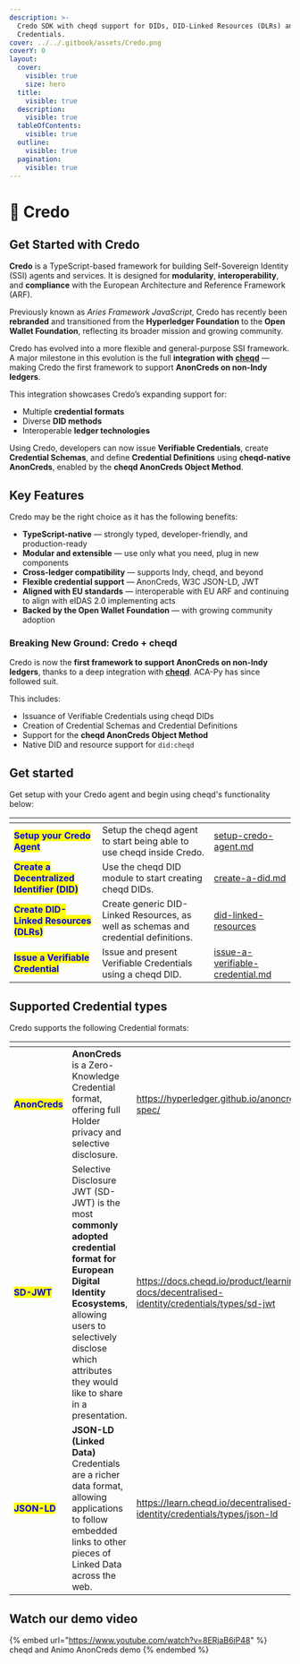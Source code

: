 ```yaml
---
description: >-
  Credo SDK with cheqd support for DIDs, DID-Linked Resources (DLRs) and
  Credentials.
cover: ../../.gitbook/assets/Credo.png
coverY: 0
layout:
  cover:
    visible: true
    size: hero
  title:
    visible: true
  description:
    visible: true
  tableOfContents:
    visible: true
  outline:
    visible: true
  pagination:
    visible: true
---
```


# 🍏 Credo

## Get Started with Credo

**Credo** is a TypeScript-based framework for building Self-Sovereign Identity (SSI) agents and services. It is designed for **modularity**, **interoperability**, and **compliance** with the European Architecture and Reference Framework (ARF).

Previously known as _Aries Framework JavaScript_, Credo has recently been **rebranded** and transitioned from the **Hyperledger Foundation** to the **Open Wallet Foundation**, reflecting its broader mission and growing community.

Credo has evolved into a more flexible and general-purpose SSI framework. A major milestone in this evolution is the full **integration with** [**cheqd**](https://cheqd.io) — making Credo the first framework to support **AnonCreds on non-Indy ledgers**.

This integration showcases Credo’s expanding support for:

* Multiple **credential formats**
* Diverse **DID methods**
* Interoperable **ledger technologies**

Using Credo, developers can now issue **Verifiable Credentials**, create **Credential Schemas**, and define **Credential Definitions** using **cheqd-native AnonCreds**, enabled by the **cheqd AnonCreds Object Method**.

## Key Features

Credo may be the right choice as it has the following benefits:

* **TypeScript-native** — strongly typed, developer-friendly, and production-ready
* **Modular and extensible** — use only what you need, plug in new components
* **Cross-ledger compatibility** — supports Indy, cheqd, and beyond
* **Flexible credential support** — AnonCreds, W3C JSON-LD, JWT
* **Aligned with EU standards** — interoperable with EU ARF and continuing to align with eIDAS 2.0 implementing acts
* **Backed by the Open Wallet Foundation** — with growing community adoption

### Breaking New Ground: Credo + cheqd

Credo is now the **first framework to support AnonCreds on non-Indy ledgers**, thanks to a deep integration with [**cheqd**](https://cheqd.io). ACA-Py has since followed suit.

This includes:

* Issuance of Verifiable Credentials using cheqd DIDs
* Creation of Credential Schemas and Credential Definitions
* Support for the **cheqd AnonCreds Object Method**
* Native DID and resource support for `did:cheqd`

## Get started

Get setup with your Credo agent and begin using cheqd's functionality below:

<table data-card-size="large" data-view="cards"><thead><tr><th></th><th></th><th data-hidden data-card-target data-type="content-ref"></th></tr></thead><tbody><tr><td><mark style="color:blue;"><strong>Setup your Credo Agent</strong></mark></td><td>Setup the cheqd agent to start being able to use cheqd inside Credo.</td><td><a href="setup-credo-agent.md">setup-credo-agent.md</a></td></tr><tr><td><mark style="color:blue;"><strong>Create a Decentralized Identifier (DID)</strong></mark></td><td>Use the cheqd DID module to start creating cheqd DIDs.</td><td><a href="decentralized-identifiers-dids/create-a-did.md">create-a-did.md</a></td></tr><tr><td><mark style="color:blue;"><strong>Create DID-Linked Resources (DLRs)</strong></mark></td><td>Create generic DID-Linked Resources, as well as schemas and credential definitions.</td><td><a href="did-linked-resources/">did-linked-resources</a></td></tr><tr><td><mark style="color:blue;"><strong>Issue a Verifiable Credential</strong></mark></td><td>Issue and present Verifiable Credentials using a cheqd DID.</td><td><a href="verifiable-credentials-and-presentations/issue-a-verifiable-credential.md">issue-a-verifiable-credential.md</a></td></tr></tbody></table>



## Supported Credential types

Credo supports the following Credential formats:

<table data-card-size="large" data-view="cards"><thead><tr><th></th><th></th><th data-hidden data-card-target data-type="content-ref"></th></tr></thead><tbody><tr><td><mark style="color:blue;"><strong>AnonCreds</strong></mark></td><td><strong>AnonCreds</strong> is a Zero-Knowledge Credential format, offering full Holder privacy and selective disclosure.</td><td><a href="https://hyperledger.github.io/anoncreds-spec/">https://hyperledger.github.io/anoncreds-spec/</a></td></tr><tr><td><mark style="color:blue;"><strong>SD-JWT</strong></mark></td><td>Selective Disclosure JWT (SD-JWT) is the most <strong>commonly adopted credential format for European Digital Identity Ecosystems</strong>, allowing users to selectively disclose which attributes they would like to share in a presentation.</td><td><a href="https://docs.cheqd.io/product/learning-docs/decentralised-identity/credentials/types/sd-jwt">https://docs.cheqd.io/product/learning-docs/decentralised-identity/credentials/types/sd-jwt</a></td></tr><tr><td><mark style="color:blue;"><strong>JSON-LD</strong></mark></td><td><strong>JSON-LD (Linked Data)</strong> Credentials are a richer data format, allowing applications to follow embedded links to other pieces of Linked Data across the web.</td><td><a href="https://learn.cheqd.io/decentralised-identity/credentials/types/json-ld">https://learn.cheqd.io/decentralised-identity/credentials/types/json-ld</a></td></tr></tbody></table>

## Watch our demo video

{% embed url="https://www.youtube.com/watch?v=8ERjaB6iP48" %}
cheqd and Animo AnonCreds demo
{% endembed %}
